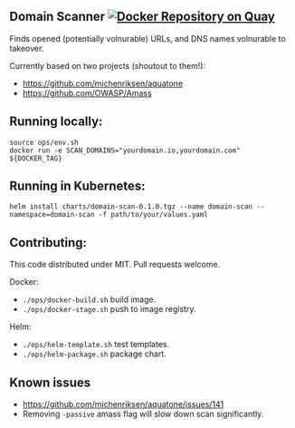 ## Domain Scanner [![Docker Repository on Quay](https://quay.io/repository/verygoodsecurity/domain-scan/status "Docker Repository on Quay")](https://quay.io/repository/verygoodsecurity/domain-scan)
Finds opened (potentially volnurable) URLs, and DNS names volnurable to takeover.

Currently based on two projects (shoutout to them!):
- https://github.com/michenriksen/aquatone
- https://github.com/OWASP/Amass

## Running locally:
```
source ops/env.sh
docker run -e SCAN_DOMAINS="yourdomain.io,yourdomain.com" ${DOCKER_TAG}
```
## Running in Kubernetes:
```
helm install charts/domain-scan-0.1.0.tgz --name domain-scan --namespace=domain-scan -f path/to/your/values.yaml
```

## Contributing:
This code distributed under MIT. Pull requests welcome.

Docker:
- `./ops/docker-build.sh` build image.
- `./ops/docker-stage.sh` push to image registry.

Helm:
- `./ops/helm-template.sh` test templates.
- `./ops/helm-package.sh` package chart.

## Known issues
- https://github.com/michenriksen/aquatone/issues/141
- Removing `-passive` amass flag will slow down scan significantly.